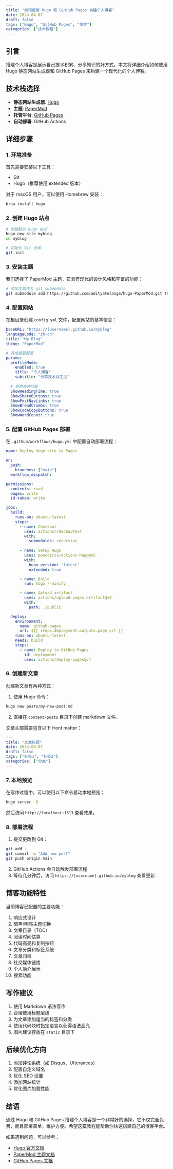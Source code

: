 ```yaml
---
title: "如何使用 Hugo 和 GitHub Pages 构建个人博客"
date: 2024-04-07
draft: false
tags: ["Hugo", "GitHub Pages", "博客"]
categories: ["技术教程"]
---
```


## 引言

搭建个人博客是展示自己技术积累、分享知识的好方式。本文将详细介绍如何使用 Hugo 静态网站生成器和 GitHub Pages 来构建一个现代化的个人博客。

## 技术栈选择

- **静态网站生成器**: [Hugo](https://gohugo.io/)
- **主题**: [PaperMod](https://github.com/adityatelange/hugo-PaperMod)
- **托管平台**: [GitHub Pages](https://pages.github.com/)
- **自动部署**: GitHub Actions

## 详细步骤

### 1. 环境准备

首先需要安装以下工具：
- Git
- Hugo（推荐使用 extended 版本）

对于 macOS 用户，可以使用 Homebrew 安装：
```bash
brew install hugo
```

### 2. 创建 Hugo 站点

```bash
# 创建新的 Hugo 站点
hugo new site myblog
cd myblog

# 初始化 Git 仓库
git init
```

### 3. 安装主题

我们选择了 PaperMod 主题，它具有现代的设计风格和丰富的功能：

```bash
# 添加主题作为 git submodule
git submodule add https://github.com/adityatelange/hugo-PaperMod.git themes/PaperMod
```

### 4. 配置网站

在根目录创建 `config.yml` 文件，配置网站的基本信息：

```yaml
baseURL: "https://[username].github.io/myblog"
languageCode: "zh-cn"
title: "My Blog"
theme: "PaperMod"

# 其他重要配置
params:
  profileMode:
    enabled: true
    title: "个人博客"
    subtitle: "分享技术与生活"
  
  # 启用各种功能
  ShowReadingTime: true
  ShowShareButtons: true
  ShowPostNavLinks: true
  ShowBreadCrumbs: true
  ShowCodeCopyButtons: true
  ShowWordCount: true
```

### 5. 配置 GitHub Pages 部署

在 `.github/workflows/hugo.yml` 中配置自动部署流程：

```yaml
name: Deploy Hugo site to Pages

on:
  push:
    branches: ["main"]
  workflow_dispatch:

permissions:
  contents: read
  pages: write
  id-token: write

jobs:
  build:
    runs-on: ubuntu-latest
    steps:
      - name: Checkout
        uses: actions/checkout@v4
        with:
          submodules: recursive
      
      - name: Setup Hugo
        uses: peaceiris/actions-hugo@v2
        with:
          hugo-version: 'latest'
          extended: true

      - name: Build
        run: hugo --minify

      - name: Upload artifact
        uses: actions/upload-pages-artifact@v3
        with:
          path: ./public

  deploy:
    environment:
      name: github-pages
      url: ${{ steps.deployment.outputs.page_url }}
    runs-on: ubuntu-latest
    needs: build
    steps:
      - name: Deploy to GitHub Pages
        id: deployment
        uses: actions/deploy-pages@v4
```

### 6. 创建新文章

创建新文章有两种方式：

1. 使用 Hugo 命令：
```bash
hugo new posts/my-new-post.md
```

2. 直接在 `content/posts` 目录下创建 markdown 文件。

文章头部需要包含以下 front matter：
```yaml
---
title: "文章标题"
date: 2024-04-07
draft: false
tags: ["标签1", "标签2"]
categories: ["分类"]
---
```

### 7. 本地预览

在写作过程中，可以使用以下命令启动本地预览：

```bash
hugo server -D
```

然后访问 `http://localhost:1313` 查看效果。

### 8. 部署流程

1. 提交更改到 Git：
```bash
git add .
git commit -m "Add new post"
git push origin main
```

2. GitHub Actions 会自动触发部署流程
3. 等待几分钟后，访问 `https://[username].github.io/myblog` 查看更新

## 博客功能特性

当前博客已配置的主要功能：

1. 响应式设计
2. 暗黑/明亮主题切换
3. 文章目录（TOC）
4. 阅读时间估算
5. 代码高亮和复制按钮
6. 文章分类和标签系统
7. 文章归档
8. 社交媒体链接
9. 个人简介展示
10. 搜索功能

## 写作建议

1. 使用 Markdown 语法写作
2. 合理使用标题层级
3. 为文章添加适当的标签和分类
4. 使用代码块时指定语言以获得语法高亮
5. 图片建议存放在 `static` 目录下

## 后续优化方向

1. 添加评论系统（如 Disqus、Utterances）
2. 配置自定义域名
3. 优化 SEO 设置
4. 添加网站统计
5. 优化图片加载性能

## 结语

通过 Hugo 和 GitHub Pages 搭建个人博客是一个非常好的选择，它不仅完全免费，而且部署简单，维护方便。希望这篇教程能帮助你快速搭建自己的博客平台。

如果遇到问题，可以参考：
- [Hugo 官方文档](https://gohugo.io/documentation/)
- [PaperMod 主题文档](https://github.com/adityatelange/hugo-PaperMod/wiki)
- [GitHub Pages 文档](https://docs.github.com/en/pages) 